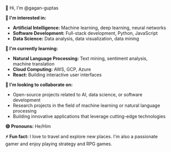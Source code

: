 👋 Hi, I'm @gagan-guptas

**👀 I'm interested in:**
* **Artificial Intelligence:** Machine learning, deep learning, neural networks
* **Software Development:** Full-stack development, Python, JavaScript
* **Data Science:** Data analysis, data visualization, data mining

**🌱 I'm currently learning:**
* **Natural Language Processing:** Text mining, sentiment analysis, machine translation
* **Cloud Computing:** AWS, GCP, Azure
* **React:** Building interactive user interfaces

**💞️ I'm looking to collaborate on:**
* Open-source projects related to AI, data science, or software development
* Research projects in the field of machine learning or natural language processing
* Building innovative applications that leverage cutting-edge technologies
  
**😄 Pronouns:** He/Him

**⚡ Fun fact:** I love to travel and explore new places. I'm also a passionate gamer and enjoy playing strategy and RPG games. 

